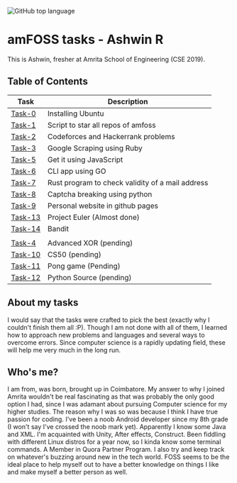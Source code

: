 ![GitHub top language](https://img.shields.io/github/languages/top/ashwinkey04/amfoss-tasks.svg?color=blue)
# amFOSS tasks - Ashwin R 
This is Ashwin, fresher at Amrita School of Engineering (CSE 2019). 

## Table of Contents


| Task | Description |
| --- | --- |
| <a href="https://github.com/ashwinkey04/amfoss-tasks/tree/master/task-0">Task-0</a> | Installing Ubuntu |
| <a href="https://github.com/ashwinkey04/amfoss-tasks/tree/master/task-1">Task-1</a> | Script to star all repos of amfoss |
| <a href="https://github.com/ashwinkey04/amfoss-tasks/tree/master/task-2">Task-2</a> | Codeforces and Hackerrank problems |
| <a href="https://github.com/ashwinkey04/amfoss-tasks/tree/master/task-3">Task-3</a> | Google Scraping using Ruby|
| <a href="https://github.com/ashwinkey04/amfoss-tasks/tree/master/task-5">Task-5</a> | Get it using JavaScript  |
| <a href="https://github.com/ashwinkey04/amfoss-tasks/tree/master/task-6">Task-6</a> | CLI app using GO  |
| <a href="https://github.com/ashwinkey04/amfoss-tasks/tree/master/task-7">Task-7</a> | Rust program to check validity of a mail address |
| <a href="https://github.com/ashwinkey04/amfoss-tasks/tree/master/task-8">Task-8</a> | Captcha breaking using python |
| <a href="https://github.com/ashwinkey04/amfoss-tasks/tree/master/task-9">Task-9</a> | Personal website in github pages |
| <a href="https://github.com/ashwinkey04/amfoss-tasks/tree/master/task-13">Task-13 </a>| Project Euler (Almost done) |
| <a href="https://github.com/ashwinkey04/amfoss-tasks/tree/master/task-14">Task-14</a> | Bandit |
|  |  |
| <a href="https://github.com/ashwinkey04/amfoss-tasks/tree/master/task-4" > Task-4 </a>  | Advanced XOR (pending) |
| <a href="https://github.com/ashwinkey04/amfoss-tasks/tree/master/task-10">Task-10 </a>  | CS50 (pending) |
| <a href="https://github.com/ashwinkey04/amfoss-tasks/tree/master/task-11">Task-11 </a> | Pong game (Pending)|
| <a href="https://github.com/ashwinkey04/amfoss-tasks/tree/master/task-12">Task-12 </a>  | Python Source (pending) |

## About my tasks

I would say that the tasks were crafted to pick the best (exactly why I couldn't finish them all :P). Though I am not done with all of them, I learned how to approach new problems and languages and several ways to overcome errors. Since computer science is a rapidly updating field, these will help me very much in the long run.

## Who's me?

I am from, was born, brought up in Coimbatore. My answer to why I joined Amrita wouldn't be real fascinating as that was probably the only good option I had, since I was adamant about pursuing Computer science for my higher studies. The reason why I was so was because I think I have true passion for coding. I've been a noob Android developer since my 8th grade (I won't say I've crossed the noob mark yet). Apparently I know some Java and XML. I'm acquainted with Unity, After effects, Construct. Been fiddling with different Linux distros for a year now, so I kinda know some terminal commands. A Member in Quora Partner Program. I also try and keep track on whatever's buzzing around new in the tech world. 
FOSS seems to be the ideal place to help myself out to have a better knowledge on things I like and make myself a better person as well.
